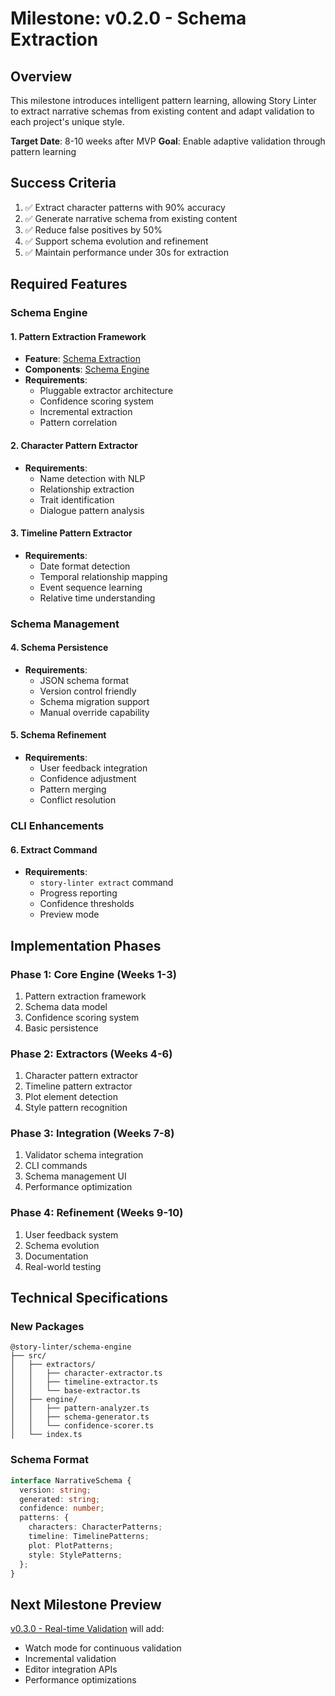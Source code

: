 # Milestone: v0.2.0 - Schema Extraction

## Overview

This milestone introduces intelligent pattern learning, allowing Story Linter to extract narrative schemas from existing content and adapt validation to each project's unique style.

**Target Date**: 8-10 weeks after MVP
**Goal**: Enable adaptive validation through pattern learning

## Success Criteria

1. ✅ Extract character patterns with 90% accuracy
2. ✅ Generate narrative schema from existing content
3. ✅ Reduce false positives by 50%
4. ✅ Support schema evolution and refinement
5. ✅ Maintain performance under 30s for extraction

## Required Features

### Schema Engine

#### 1. Pattern Extraction Framework
- **Feature**: [Schema Extraction](../../features/schema-extraction.md)
- **Components**: [Schema Engine](../../architecture/core-components/schema-engine.md)
- **Requirements**:
  - Pluggable extractor architecture
  - Confidence scoring system
  - Incremental extraction
  - Pattern correlation

#### 2. Character Pattern Extractor
- **Requirements**:
  - Name detection with NLP
  - Relationship extraction
  - Trait identification
  - Dialogue pattern analysis

#### 3. Timeline Pattern Extractor
- **Requirements**:
  - Date format detection
  - Temporal relationship mapping
  - Event sequence learning
  - Relative time understanding

### Schema Management

#### 4. Schema Persistence
- **Requirements**:
  - JSON schema format
  - Version control friendly
  - Schema migration support
  - Manual override capability

#### 5. Schema Refinement
- **Requirements**:
  - User feedback integration
  - Confidence adjustment
  - Pattern merging
  - Conflict resolution

### CLI Enhancements

#### 6. Extract Command
- **Requirements**:
  - `story-linter extract` command
  - Progress reporting
  - Confidence thresholds
  - Preview mode

## Implementation Phases

### Phase 1: Core Engine (Weeks 1-3)
1. Pattern extraction framework
2. Schema data model
3. Confidence scoring system
4. Basic persistence

### Phase 2: Extractors (Weeks 4-6)
1. Character pattern extractor
2. Timeline pattern extractor
3. Plot element detection
4. Style pattern recognition

### Phase 3: Integration (Weeks 7-8)
1. Validator schema integration
2. CLI commands
3. Schema management UI
4. Performance optimization

### Phase 4: Refinement (Weeks 9-10)
1. User feedback system
2. Schema evolution
3. Documentation
4. Real-world testing

## Technical Specifications

### New Packages
```
@story-linter/schema-engine
├── src/
│   ├── extractors/
│   │   ├── character-extractor.ts
│   │   ├── timeline-extractor.ts
│   │   └── base-extractor.ts
│   ├── engine/
│   │   ├── pattern-analyzer.ts
│   │   ├── schema-generator.ts
│   │   └── confidence-scorer.ts
│   └── index.ts
```

### Schema Format
```typescript
interface NarrativeSchema {
  version: string;
  generated: string;
  confidence: number;
  patterns: {
    characters: CharacterPatterns;
    timeline: TimelinePatterns;
    plot: PlotPatterns;
    style: StylePatterns;
  };
}
```

## Next Milestone Preview

[v0.3.0 - Real-time Validation](./v0.3.0-real-time.md) will add:
- Watch mode for continuous validation
- Incremental validation
- Editor integration APIs
- Performance optimizations